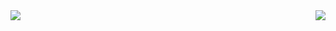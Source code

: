 

<img align='right' src='https://github-readme-stats.vercel.app/api/top-langs/?username=zhaobisheng&layout=compact)&&hide_title=true' /> 
<img align='left' src='https://github-readme-stats.vercel.app/api?username=zhaobisheng&show_icons=true&&theme=default&hide=["contribs"]&&hide_title=true' /> 
<!--
<img  style="margin:200px" src='https://visitor-badge.laobi.icu/badge?page_id=zhaobisheng.zhaobisheng&hide=["contribs"]&&hide_title=true' /> 
-->





